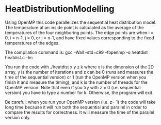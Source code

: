 # HeatDistributionModelling

Using OpenMP this code parallelizes the sequential heat distribution model.
The temperature at an inside point is calculated as the average of the temperatures of the four neighboring points.
The edge points are when i = 0, i = n-1, j = 0, or j = n-1, and have fixed values corresponding to the fixed temperatures of the edges.


The compilation command is:
gcc -Wall -std=c99 -fopenmp -o heatdist heatdist.c -lm

You run the code with ./heatdist x y z k where x is the dimension of the 2D array, y is the
number of iterations and z can be 0 (runs and measures the time of the sequential version) or 1 (run the OpenMP version when you finish it and measure the timing), and k is the number of threads for the OpenMP version. Note that even if you try with z = 0 (i.e. sequential version) you have to type a number for k. Otherwise, the program will exit.


Be careful: when you run your OpenMP version (i.e. z= 1) the code will take long time because it will run both the sequential and parallel in order to compare the results for correctness. It will measure the time of the parallel version only.
